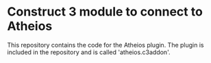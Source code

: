 # Construct 3 module to connect to Atheios

This repository contains the code for the Atheios plugin. The plugin is included in the repository and is called 'atheios.c3addon'.


